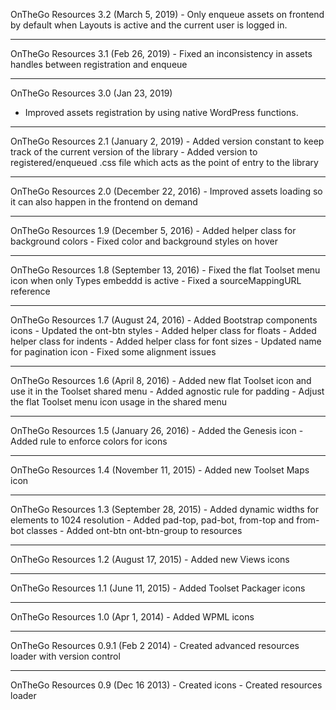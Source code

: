 OnTheGo Resources 3.2 (March 5, 2019)
	- Only enqueue assets on frontend by default when Layouts is active and the current user is logged in.

-------------------------------------------------------------------------------------------------------------------
OnTheGo Resources 3.1 (Feb 26, 2019)
	- Fixed an inconsistency in assets handles between registration and enqueue

-------------------------------------------------------------------------------------------------------------------
OnTheGo Resources 3.0 (Jan 23, 2019)
   - Improved assets registration by using native WordPress functions.

-------------------------------------------------------------------------------------------------------------------
OnTheGo Resources 2.1 (January 2, 2019)
	- Added version constant to keep track of the current version of the library
	- Added version to registered/enqueued .css file which acts as the point of entry to the library
	
-------------------------------------------------------------------------------------------------------------------
OnTheGo Resources 2.0 (December 22, 2016)
	- Improved assets loading so it can also happen in the frontend on demand

-------------------------------------------------------------------------------------------------------------------
OnTheGo Resources 1.9 (December 5, 2016)
	- Added helper class for background colors
	- Fixed color and background styles on hover

-------------------------------------------------------------------------------------------------------------------
OnTheGo Resources 1.8 (September 13, 2016)
	- Fixed the flat Toolset menu icon when only Types embeddd is active
	- Fixed a sourceMappingURL reference

-------------------------------------------------------------------------------------------------------------------
OnTheGo Resources 1.7 (August 24, 2016)
	- Added Bootstrap components icons
	- Updated the ont-btn styles
	- Added helper class for floats
	- Added helper class for indents
	- Added helper class for font sizes
	- Updated name for pagination icon
	- Fixed some alignment issues

-------------------------------------------------------------------------------------------------------------------
OnTheGo Resources 1.6 (April 8, 2016)
	- Added new flat Toolset icon and use it in the Toolset shared menu
	- Added agnostic rule for padding
	- Adjust the flat Toolset menu icon usage in the shared menu

-------------------------------------------------------------------------------------------------------------------
OnTheGo Resources 1.5 (January 26, 2016)
	- Added the Genesis icon
	- Added rule to enforce colors for icons

-------------------------------------------------------------------------------------------------------------------
OnTheGo Resources 1.4 (November 11, 2015)
	- Added new Toolset Maps icon

-------------------------------------------------------------------------------------------------------------------
OnTheGo Resources 1.3 (September 28, 2015)
	- Added dynamic widths for elements to 1024 resolution
	- Added pad-top, pad-bot, from-top and from-bot classes
	- Added ont-btn ont-btn-group to resources

-------------------------------------------------------------------------------------------------------------------
OnTheGo Resources 1.2 (August 17, 2015)
	- Added new Views icons

-------------------------------------------------------------------------------------------------------------------
OnTheGo Resources 1.1 (June 11, 2015)
	- Added Toolset Packager icons

-------------------------------------------------------------------------------------------------------------------
OnTheGo Resources 1.0 (Apr 1, 2014)
	- Added WPML icons

-------------------------------------------------------------------------------------------------------------------
OnTheGo Resources 0.9.1 (Feb 2 2014)
	- Created advanced resources loader with version control

-------------------------------------------------------------------------------------------------------------------
OnTheGo Resources 0.9 (Dec 16 2013)
	- Created icons
	- Created resources loader